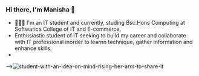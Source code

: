 ### Hi there, I'm  Manisha 👋 

- 👨🏻‍💻 I'm an IT student and currently, studing Bsc.Hons Computing at Softwarica College of IT and E-commerce.
- Enthusiastic student of IT seeking to build my career and collaborate with IT professional inorder to learnn technique, gather information and enhance skills.
- 
-->![student-with-an-idea-on-mind-rising-her-arm-to-share-it](https://user-images.githubusercontent.com/84695660/236108983-00a9ee26-e83f-4ec5-ac21-12942383e4d3.png)

